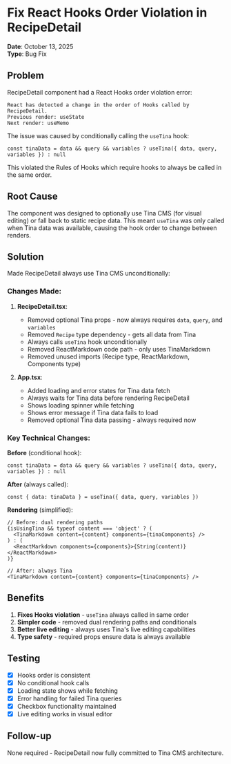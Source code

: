 # Fix React Hooks Order Violation in RecipeDetail

**Date**: October 13, 2025  
**Type**: Bug Fix

## Problem

RecipeDetail component had a React Hooks order violation error:
```
React has detected a change in the order of Hooks called by RecipeDetail.
Previous render: useState
Next render: useMemo
```

The issue was caused by conditionally calling the `useTina` hook:
```tsx
const tinaData = data && query && variables ? useTina({ data, query, variables }) : null
```

This violated the Rules of Hooks which require hooks to always be called in the same order.

## Root Cause

The component was designed to optionally use Tina CMS (for visual editing) or fall back to static recipe data. This meant `useTina` was only called when Tina data was available, causing the hook order to change between renders.

## Solution

Made RecipeDetail always use Tina CMS unconditionally:

### Changes Made:

1. **RecipeDetail.tsx**:
   - Removed optional Tina props - now always requires `data`, `query`, and `variables`
   - Removed `Recipe` type dependency - gets all data from Tina
   - Always calls `useTina` hook unconditionally
   - Removed ReactMarkdown code path - only uses TinaMarkdown
   - Removed unused imports (Recipe type, ReactMarkdown, Components type)

2. **App.tsx**:
   - Added loading and error states for Tina data fetch
   - Always waits for Tina data before rendering RecipeDetail
   - Shows loading spinner while fetching
   - Shows error message if Tina data fails to load
   - Removed optional Tina data passing - always required now

### Key Technical Changes:

**Before** (conditional hook):
```tsx
const tinaData = data && query && variables ? useTina({ data, query, variables }) : null
```

**After** (always called):
```tsx
const { data: tinaData } = useTina({ data, query, variables })
```

**Rendering** (simplified):
```tsx
// Before: dual rendering paths
{isUsingTina && typeof content === 'object' ? (
  <TinaMarkdown content={content} components={tinaComponents} />
) : (
  <ReactMarkdown components={components}>{String(content)}</ReactMarkdown>
)}

// After: always Tina
<TinaMarkdown content={content} components={tinaComponents} />
```

## Benefits

1. **Fixes Hooks violation** - `useTina` always called in same order
2. **Simpler code** - removed dual rendering paths and conditionals
3. **Better live editing** - always uses Tina's live editing capabilities
4. **Type safety** - required props ensure data is always available

## Testing

- [x] Hooks order is consistent
- [x] No conditional hook calls
- [x] Loading state shows while fetching
- [x] Error handling for failed Tina queries
- [x] Checkbox functionality maintained
- [x] Live editing works in visual editor

## Follow-up

None required - RecipeDetail now fully committed to Tina CMS architecture.
